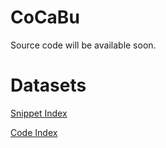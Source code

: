 # CoCaBu
Source code will be available soon.


# Datasets
[Snippet Index](https://docs.google.com/uc?export=download&id=0BziVDm-Qdq5tR3dUUUx1QklCUGM)


[Code Index](https://docs.google.com/uc?export=download&id=0BziVDm-Qdq5tUHVnbUsyblY0emM)